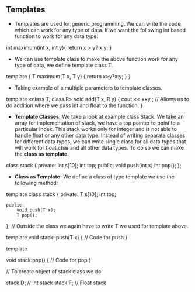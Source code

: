 ## Templates

- Templates are used for generic programming. We can write the code which can work for any type of data. If we want the following int based function to work for any data type:

int maximum(int x, int y){
    return x > y? x:y;
}


- We can use template class to make the above function work for any type of data, we define template class T.

template <class T>
{
    T maximum(T x, T y)
    {
        return x>y?x:y;
    }
}


- Taking example of a multiple parameters to template classes.


template <class T, class R>
void add(T x, R y)
{
    cout << x+y ; // Allows us to do addition where we pass int and float to the function.
}


- **Template Classes:** We take a look at example class Stack. We take an array for implementation of stack, we have a top pointer to point to a particular index. This stack works only for integer and is not able to handle float or any other data type. Instead of writing separate classes for different data types, we can write single class for all data types that will work for float,char and all other data types. To do so we can make the **class as template**.


class stack
{
    private:
        int s[10];
        int top;
    public:
        void push(int x)
        int pop();
};


- **Class as Template:** We define a class of type template we use the following method:

template <class T>
class stack
{
    private:
        T s[10];
        int top;
    
    public:
        void push(T x);
        T pop();
};
// Outside the class we again have to write T we used for template above.

template <class T>
void stack<T>::push(T x)
{
    // Code for push
}

template <class T>

void stack<T>:pop()
{
    // Code for pop 
}

// To create object of stack class we do

stack <int> D; // Int stack
stack <float> F; // Float stack
